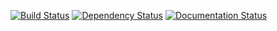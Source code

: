 [![Build Status](https://travis-ci.org/fprieur/vda.svg?branch=master)](https://travis-ci.org/fprieur/vda)
[![Dependency Status](https://gemnasium.com/badges/github.com/fprieur/vda.svg)](https://gemnasium.com/github.com/fprieur/vda)
[![Documentation Status](https://readthedocs.org/projects/vda/badge/?version=latest)](http://vda.readthedocs.io/en/latest/?badge=latest)
